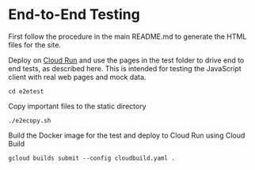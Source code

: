 # End-to-End Testing

First follow the procedure in the main README.md to generate the HTML files for
the site.

Deploy on [Cloud Run](https://cloud.google.com/run/) and use the pages in the
test folder to drive end to end tests, as described here. This is intended for
testing the JavaScript client with real web pages and mock data.

```shell
cd e2etest
```

Copy important files to the static directory

```shell
./e2ecopy.sh
```

Build the Docker image for the test and deploy to Cloud Run using
Cloud Build

```shell
gcloud builds submit --config cloudbuild.yaml .
```
